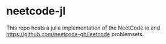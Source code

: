 # neetcode-jl
This repo hosts a julia implementation of the NeetCode.io and https://github.com/neetcode-gh/leetcode problemsets. 

